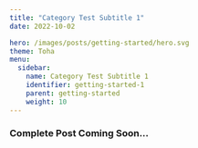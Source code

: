 ```yaml
---
title: "Category Test Subtitle 1"
date: 2022-10-02

hero: /images/posts/getting-started/hero.svg
theme: Toha
menu:
  sidebar:
    name: Category Test Subtitle 1
    identifier: getting-started-1
    parent: getting-started
    weight: 10
---
```

### Complete Post Coming Soon...